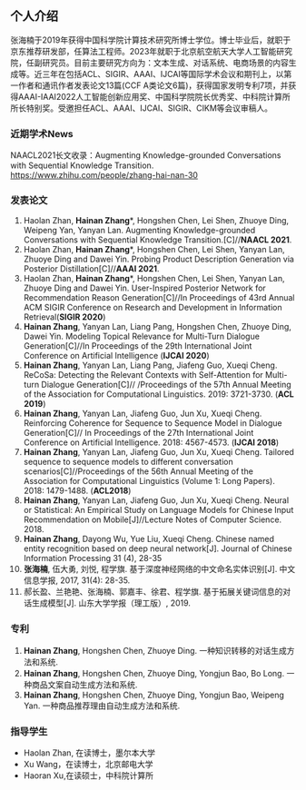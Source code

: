 ## 个人介绍
张海楠于2019年获得中国科学院计算技术研究所博士学位。博士毕业后，就职于京东推荐研发部，任算法工程师。2023年就职于北京航空航天大学人工智能研究院，任副研究员。目前主要研究方向为：文本生成、对话系统、电商场景的内容生成等。近三年在包括ACL、SIGIR、AAAI、IJCAI等国际学术会议和期刊上，以第一作者和通讯作者发表论文13篇(CCF A类论文6篇)，获得国家发明专利7项，并获得AAAI-IAAI2022人工智能创新应用奖、中国科学院院长优秀奖、中科院计算所所长特别奖。受邀担任ACL、AAAI、IJCAI、SIGIR、CIKM等会议审稿人。

### 近期学术News
NAACL2021长文收录：Augmenting Knowledge-grounded Conversations with Sequential Knowledge Transition. https://www.zhihu.com/people/zhang-hai-nan-30

### 发表论文
1. Haolan Zhan, **Hainan Zhang***, Hongshen Chen, Lei Shen, Zhuoye Ding, Weipeng Yan, Yanyan Lan. Augmenting Knowledge-grounded Conversations with Sequential Knowledge Transition.[C]//**NAACL 2021**.
2. Haolan Zhan, **Hainan Zhang***, Hongshen Chen, Lei Shen, Yanyan Lan, Zhuoye Ding and Dawei Yin. Probing Product Description Generation via Posterior Distillation[C]//**AAAI 2021**.
3. Haolan Zhan, **Hainan Zhang***, Hongshen Chen, Lei Shen, Yanyan Lan, Zhuoye Ding and Dawei Yin. User-Inspired Posterior Network for Recommendation Reason Generation[C]//In Proceedings of 43rd Annual ACM SIGIR Conference on Research and Development in Information Retrieval(**SIGIR 2020**)
4. **Hainan Zhang**, Yanyan Lan, Liang Pang, Hongshen Chen, Zhuoye Ding, Dawei Yin. Modeling Topical Relevance for Multi-Turn Dialogue Generation[C]//In Proceedings of the 29th International Joint Conference on Artificial Intelligence (**IJCAI 2020**)
5. **Hainan Zhang**, Yanyan Lan, Liang Pang, Jiafeng Guo, Xueqi Cheng. ReCoSa: Detecting the Relevant Contexts with Self-Attention for Multi-turn Dialogue Generation[C]// /Proceedings of the 57th Annual Meeting of the Association for Computational Linguistics. 2019: 3721-3730. (**ACL 2019**)
6. **Hainan Zhang**, Yanyan Lan, Jiafeng Guo, Jun Xu, Xueqi Cheng. Reinforcing Coherence for Sequence to Sequence Model in Dialogue Generation[C]// In Proceedings of the 27th International Joint Conference on Artificial Intelligence. 2018: 4567-4573. (**IJCAI 2018**)
7. **Hainan Zhang**, Yanyan Lan, Jiafeng Guo, Jun Xu, Xueqi Cheng. Tailored sequence to sequence models to different conversation scenarios[C]//Proceedings of the 56th Annual Meeting of the Association for Computational Linguistics (Volume 1: Long Papers). 2018: 1479-1488. (**ACL2018**)
8. **Hainan Zhang**, Yanyan Lan, Jiafeng Guo, Jun Xu, Xueqi Cheng. Neural or Statistical: An Empirical Study on Language Models for Chinese Input Recommendation on Mobile[J]//Lecture Notes of Computer Science. 2018.
9. **Hainan Zhang**, Dayong Wu, Yue Liu, Xueqi Cheng. Chinese named entity recognition based on deep neural network[J]. Journal of Chinese Information Processing 31 (4), 28-35
10. **张海楠**, 伍大勇, 刘悦, 程学旗. 基于深度神经网络的中文命名实体识别[J]. 中文信息学报, 2017, 31(4): 28-35.
11. 郝长盈、兰艳艳、张海楠、郭嘉丰、徐君、程学旗. 基于拓展关键词信息的对话生成模型[J]. 山东大学学报（理工版）, 2019.

### 专利
1. **Hainan Zhang**, Hongshen Chen, Zhuoye Ding. 一种知识转移的对话生成方法和系统. 
2. **Hainan Zhang**, Hongshen Chen, Zhuoye Ding, Yongjun Bao, Bo Long. 一种商品文案自动生成方法和系统. 
3. **Hainan Zhang**, Hongshen Chen, Zhuoye Ding, Yongjun Bao, Weipeng Yan. 一种商品推荐理由自动生成方法和系统.

### 指导学生
* Haolan Zhan, 在读博士，墨尔本大学
* Xu Wang，在读博士，北京邮电大学
* Haoran Xu,在读硕士，中科院计算所
